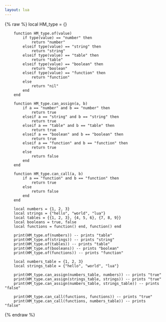 ```yaml
---
layout: lua
---
```


{% raw %} 
        local HM_type = {}

        function HM_type.of(value)
            if type(value) == "number" then
                return "number"
            elseif type(value) == "string" then
                return "string"
            elseif type(value) == "table" then
                return "table"
            elseif type(value) == "boolean" then
                return "boolean"
            elseif type(value) == "function" then
                return "function"
            else
                return "nil"
            end
        end

        function HM_type.can_assign(a, b)
            if a == "number" and b == "number" then
                return true
            elseif a == "string" and b == "string" then
                return true
            elseif a == "table" and b == "table" then
                return true
            elseif a == "boolean" and b == "boolean" then
                return true
            elseif a == "function" and b == "function" then
                return true
            else
                return false
            end
        end

        function HM_type.can_call(a, b)
            if a == "function" and b == "function" then
                return true
            else
                return false
            end
        end

        local numbers = {1, 2, 3}
        local strings = {"hello", "world", "lua"}
        local tables = {{1, 2, 3}, {4, 5, 6}, {7, 8, 9}}
        local booleans = true, false
        local functions = function() end, function() end

        print(HM_type.of(numbers)) -- prints "table"
        print(HM_type.of(strings)) -- prints "string"
        print(HM_type.of(tables)) -- prints "table"
        print(HM_type.of(booleans)) -- prints "boolean"
        print(HM_type.of(functions)) -- prints "function"

        local numbers_table = {1, 2, 3}
        local strings_table = {"hello", "world", "lua"}

        print(HM_type.can_assign(numbers_table, numbers)) -- prints "true"
        print(HM_type.can_assign(strings_table, strings)) -- prints "true"
        print(HM_type.can_assign(numbers_table, strings_table)) -- prints "false"

        print(HM_type.can_call(functions, functions)) -- prints "true"
        print(HM_type.can_call(functions, numbers_table)) -- prints "false"

{% endraw %}